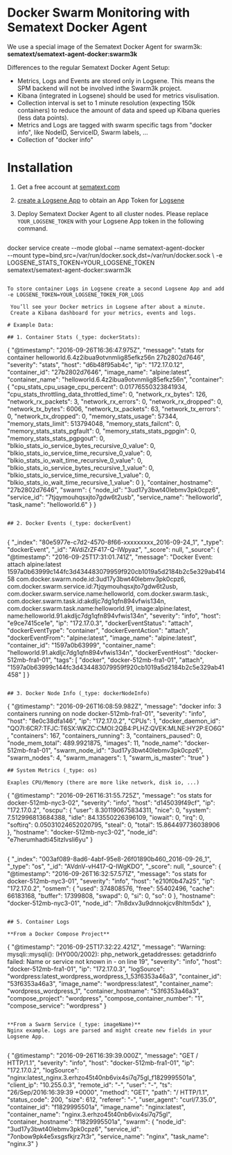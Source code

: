# Docker Swarm Monitoring with Sematext Docker Agent

We use a special image of the Sematext Docker Agent for swarm3k: **sematext/sematext-agent-docker:swarm3k**

Differences to the regular Sematext Docker Agent Setup:
- Metrics, Logs and Events are stored only in Logsene. 
  This means the SPM backend will not be involved inthe Swarm3k project. 
- Kibana (integrated in Logsene) should be used for metrics visulisation.  
- Collection interval is set to 1 minute resolution (expecting 150k containers) to reduce the amount of data and speed up Kibana queries (less data points).
- Metrics and Logs are tagged with swarm specific tags from "docker info", like NodeID, ServiceID, Swarm labels, ...
- Collection of "docker info" 

# Installation 

1. Get a free account at [sematext.com](https://apps.sematext.com/users-web/register.do)  
2. [create a Logsene App](https://apps.sematext.com/logsene-reports/registerApplication.do) to obtain an App Token for [Logsene](http://www.sematext.com/logsene/)  
3. Deploy Sematext Docker Agent to all cluster nodes. Please replace ```YOUR_LOGSENE_TOKEN``` with your Logsene App token in the following command. 

   ```
docker service create --mode global --name sematext-agent-docker \
--mount type=bind,src=/var/run/docker.sock,dst=/var/run/docker.sock \ 
-e LOGSENE_STATS_TOKEN=YOUR_LOGSENE_TOKEN \
sematext/sematext-agent-docker:swarm3k
   ```

To store container Logs in Logsene create a second Logsene App and add -e LOGSENE_TOKEN=YOUR_LOGSENE_TOKEN_FOR_LOGS

    You’ll see your Docker metrics in Logsene after about a minute. 
    Create a Kibana dashboard for your metrics, events and logs. 

# Example Data:

## 1. Container Stats (_type: dockerStats): 

```
{
    "@timestamp": "2016-09-26T16:36:47.975Z",
    "message": "stats for container helloworld.6.4z2ibua9otvnmlig85efkz56n 27b2802d7646",
    "severity": "stats",
    "host": "d6b48f95ab4c",
    "ip": "172.17.0.12",
    "container_id": "27b2802d7646",
    "image_name": "alpine:latest",
    "container_name": "helloworld.6.4z2ibua9otvnmlig85efkz56n",
    "container": {
      "cpu_stats_cpu_usage_cpu_percent": 0.01776550323841934,
      "cpu_stats_throttling_data_throttled_time": 0,
      "network_rx_bytes": 126,
      "network_rx_packets": 3,
      "network_rx_errors": 0,
      "network_rx_dropped": 0,
      "network_tx_bytes": 6006,
      "network_tx_packets": 63,
      "network_tx_errors": 0,
      "network_tx_dropped": 0,
      "memory_stats_usage": 57344,
      "memory_stats_limit": 513794048,
      "memory_stats_failcnt": 0,
      "memory_stats_stats_pgfault": 0,
      "memory_stats_stats_pgpgin": 0,
      "memory_stats_stats_pgpgout": 0,
      "blkio_stats_io_service_bytes_recursive_0_value": 0,
      "blkio_stats_io_service_time_recursive_0_value": 0,
      "blkio_stats_io_wait_time_recursive_0_value": 0,
      "blkio_stats_io_service_bytes_recursive_1_value": 0,
      "blkio_stats_io_service_time_recursive_1_value": 0,
      "blkio_stats_io_wait_time_recursive_1_value": 0
    },
    "container_hostname": "27b2802d7646",
    "swarm": {
      "node_id": "3ud17y3bwt40lebmv3pk0cpz6",
      "service_id": "7tjqymouhqsxjto7gdw6t2usb",
      "service_name": "helloworld",
      "task_name": "helloworld.6"
    }
  }
 ```

## 2. Docker Events (_type: dockerEvent)

 
 ```
{
  "_index": "80e5977e-c7d2-4570-8f66-xxxxxxxxx_2016-09-24_1",
  "_type": "dockerEvent",
  "_id": "AVdiZrZF417-Q-IWpyaz",
  "_score": null,
  "_source": {
    "@timestamp": "2016-09-25T17:31:01.741Z",
    "message": "Docker Event: attach alpine:latest 1597a0b63999c144fc3d434483079959f920cb1019a5d2184b2c5e329ab41458 com.docker.swarm.node.id:3ud17y3bwt40lebmv3pk0cpz6, com.docker.swarm.service.id:7tjqymouhqsxjto7gdw6t2usb, com.docker.swarm.service.name:helloworld, com.docker.swarm.task:, com.docker.swarm.task.id:akdljc7dg1qfn894vfwis134n, com.docker.swarm.task.name:helloworld.91, image:alpine:latest, name:helloworld.91.akdljc7dg1qfn894vfwis134n",
    "severity": "info",
    "host": "e9ce7415ce1e",
    "ip": "172.17.0.3",
    "dockerEventStatus": "attach",
    "dockerEventType": "container",
    "dockerEventAction": "attach",
    "dockerEventFrom": "alpine:latest",
    "image_name": "alpine:latest",
    "container_id": "1597a0b63999",
    "container_name": "helloworld.91.akdljc7dg1qfn894vfwis134n",
    "dockerEventHost": "docker-512mb-fra1-01",
    "tags": [
      "docker",
      "docker-512mb-fra1-01",
      "attach",
      "1597a0b63999c144fc3d434483079959f920cb1019a5d2184b2c5e329ab41458"
    ]
  }
 ```
 
## 3. Docker Node Info (_type: dockerNodeInfo)
 
```
{
    "@timestamp": "2016-09-26T16:08:59.982Z",
    "message": "docker info: 3 containers running on node docker-512mb-fra1-01",
    "severity": "info",
    "host": "8e0c38dfa146",
    "ip": "172.17.0.2",
    "CPUs": 1,
    "docker_daemon_id": "QO7I:6CR7:TFJC:T6SX:WKZC:CMOI:2QB4:PLHZ:QVEK:MLNE:HY2P:EO6G",
    "containers": 167,
    "containers_running": 3,
    "containers_paused": 0,
    "node_mem_total": 489.9921875,
    "images": 11,
    "node_name": "docker-512mb-fra1-01",
    "swarm_node_id": "3ud17y3bwt40lebmv3pk0cpz6",
    "swarm_nodes": 4,
    "swarm_managers": 1,
    "swarm_is_master": "true"
  }
  
  ```
## System Metrics (_type: os)

Exaples CPU/Memory (there are more like network, disk io, ...)
```
{
    "@timestamp": "2016-09-26T16:31:55.725Z",
    "message": "os stats for docker-512mb-nyc3-02",
    "severity": "info",
    "host": "d145039f49cf",
    "ip": "172.17.0.2",
    "oscpu": {
      "user": 8.301190675834311,
      "nice": 0,
      "system": 7.512996813684388,
      "idle": 84.13550226396109,
      "iowait": 0,
      "irq": 0,
      "softirq": 0.05031024652020795,
      "steal": 0,
      "total": 15.864497736038906
    },
    "hostname": "docker-512mb-nyc3-02",
    "node_id": "e7herumhadti45itzlvsli6yu"
  }
  ```
  
  ```
  {
  "_index": "003af089-8ad6-4abf-95e8-26f01890b460_2016-09-26_1",
  "_type": "os",
  "_id": "AVdnV-vH417-Q-IWgKDO",
  "_score": null,
  "_source": {
    "@timestamp": "2016-09-26T16:32:57.571Z",
    "message": "os stats for docker-512mb-nyc3-01",
    "severity": "info",
    "host": "e210f0b47a25",
    "ip": "172.17.0.2",
    "osmem": {
      "used": 374808576,
      "free": 55402496,
      "cache": 66183168,
      "buffer": 17399808,
      "swapd": 0,
      "si": 0,
      "so": 0
    },
    "hostname": "docker-512mb-nyc3-01",
    "node_id": "7n8dxv3u9dnnokjcv8hltm5dx"
  },
  ```

## 5. Container Logs
 
**From a Docker Compose Project**
 
 ```
 {
    "@timestamp": "2016-09-25T17:32:22.421Z",
    "message": "Warning: mysqli::mysqli(): (HY000/2002): php_network_getaddresses: getaddrinfo failed: Name or service not known in - on line 19",
    "severity": "info",
    "host": "docker-512mb-fra1-01",
    "ip": "172.17.0.3",
    "logSource": "wordpress:latest_wordpress_wordpress_1_53f6353a46a3",
    "container_id": "53f6353a46a3",
    "image_name": "wordpress:latest",
    "container_name": "wordpress_wordpress_1",
    "container_hostname": "53f6353a46a3",
    "compose_project": "wordpress",
    "compose_container_number": "1",
    "compose_service": "wordpress"
  }
  ```
  
**From a Swarm Service (_type: imageName)**
 Nginx example. Logs are parsed and might create new fields in your Logsene App. 


 ```
  {
    "@timestamp": "2016-09-26T16:39:39.000Z",
    "message": "GET / HTTP/1.1",
    "severity": "info",
    "host": "docker-512mb-fra1-01",
    "ip": "172.17.0.2",
    "logSource": "nginx:latest_nginx.3.erhzo45t40nb6vix4si7q75gl_f1829995501a",
    "client_ip": "10.255.0.3",
    "remote_id": "-",
    "user": "-",
    "ts": "26/Sep/2016:16:39:39 +0000",
    "method": "GET",
    "path": "/ HTTP/1.1",
    "status_code": 200,
    "size": 612,
    "referer": "-",
    "user_agent": "curl/7.35.0",
    "container_id": "f1829995501a",
    "image_name": "nginx:latest",
    "container_name": "nginx.3.erhzo45t40nb6vix4si7q75gl",
    "container_hostname": "f1829995501a",
    "swarm": {
      "node_id": "3ud17y3bwt40lebmv3pk0cpz6",
      "service_id": "7onbow9pk4e5xsgsfkjrz7t3r",
      "service_name": "nginx",
      "task_name": "nginx.3"
    }
  ```
 
